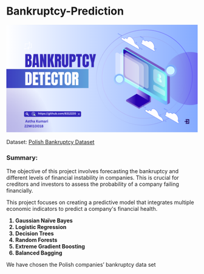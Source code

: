# Bankruptcy-Prediction

![Cover Image](cover.png)


Dataset: [Polish Bankruptcy Dataset](http://archive.ics.uci.edu/ml/datasets/Polish+companies+bankruptcy+data)   

### Summary:
The objective of this project involves forecasting the bankruptcy and different levels of financial instability in companies. This is crucial for creditors and investors to assess the probability of a company failing financially.

This project focuses on creating a predictive model that integrates multiple economic indicators to predict a company's financial health. 
<b>
  
  1. Gaussian Naïve Bayes  
  2. Logistic Regression   
  3. Decision Trees   
  4. Random Forests   
  5. Extreme Gradient Boosting   
  6. Balanced Bagging 
</b> 

We have chosen the Polish companies’ bankruptcy data set 

